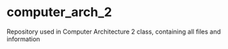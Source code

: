 # computer_arch_2
Repository used in Computer Architecture 2 class, containing all files and information
